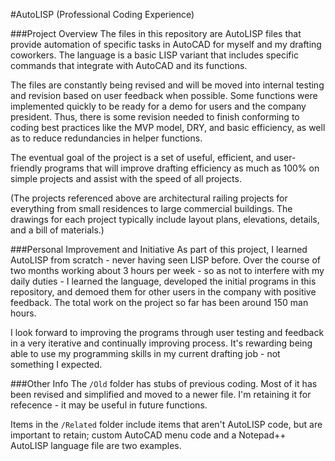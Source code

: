 #AutoLISP (Professional Coding Experience)

###Project Overview
The files in this repository are AutoLISP files that provide automation of specific tasks in AutoCAD for myself and my drafting coworkers. 
The language is a basic LISP variant that includes specific commands that integrate with AutoCAD and its functions.

The files are constantly being revised and will be moved into internal testing and revision based on user feedback when possible. Some functions were implemented quickly to be ready for a demo for users and the company president. Thus, there is some revision needed to finish conforming to coding best practices like the MVP model, DRY, and basic efficiency, as well as to reduce redundancies in helper functions.

The eventual goal of the project is a set of useful, efficient, and user-friendly programs that will improve drafting efficiency as much as 100% on simple projects and assist with the speed of all projects. 

(The projects referenced above are architectural railing projects for everything from small residences to large commercial buildings. The drawings for each project typically include layout plans, elevations, details, and a bill of materials.)

###Personal Improvement and Initiative
As part of this project, I learned AutoLISP from scratch - never having seen LISP before. Over the course of two months working about 3 hours per week - so as not to interfere with my daily duties - I learned the language, developed the initial programs in this repository, and demoed them for other users in the company with positive feedback. The total work on the project so far has been around 150 man hours.

I look forward to improving the programs through user testing and feedback in a very iterative and continually improving process. It's rewarding being able to use my programming skills in my current drafting job - not something I expected.

###Other Info
The `/Old` folder has stubs of previous coding. Most of it has been revised and simplified and moved to a newer file. I'm retaining it for refecence - it may be useful in future functions.

Items in the `/Related` folder include items that aren't AutoLISP code, but are important to retain; custom AutoCAD menu code and a Notepad++ AutoLISP language file are two examples.
